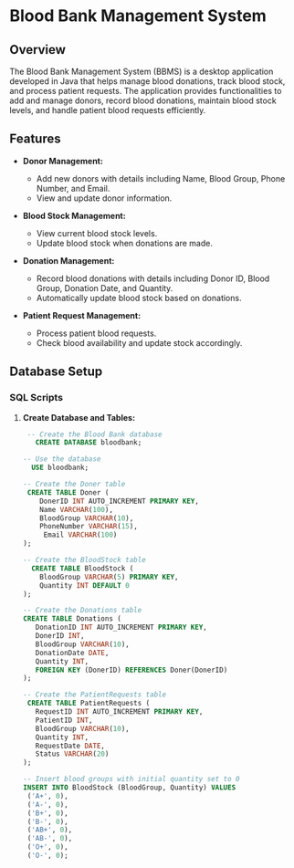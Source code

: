 # Blood Bank Management System

## Overview

The Blood Bank Management System (BBMS) is a desktop application developed in Java that helps manage blood donations, track blood stock, and process patient requests. The application provides functionalities to add and manage donors, record blood donations, maintain blood stock levels, and handle patient blood requests efficiently.

## Features

- **Donor Management:** 
  - Add new donors with details including Name, Blood Group, Phone Number, and Email.
  - View and update donor information.

- **Blood Stock Management:** 
  - View current blood stock levels.
  - Update blood stock when donations are made.

- **Donation Management:** 
  - Record blood donations with details including Donor ID, Blood Group, Donation Date, and Quantity.
  - Automatically update blood stock based on donations.

- **Patient Request Management:** 
  - Process patient blood requests.
  - Check blood availability and update stock accordingly.

## Database Setup

### SQL Scripts

1. **Create Database and Tables:**

   ```sql
    -- Create the Blood Bank database
      CREATE DATABASE bloodbank;

   -- Use the database
     USE bloodbank;

   -- Create the Doner table
    CREATE TABLE Doner (
       DonerID INT AUTO_INCREMENT PRIMARY KEY,
       Name VARCHAR(100),
       BloodGroup VARCHAR(10),
       PhoneNumber VARCHAR(15),
        Email VARCHAR(100)
   );

   -- Create the BloodStock table
     CREATE TABLE BloodStock (
       BloodGroup VARCHAR(5) PRIMARY KEY,
       Quantity INT DEFAULT 0
   );

   -- Create the Donations table
   CREATE TABLE Donations (
      DonationID INT AUTO_INCREMENT PRIMARY KEY,
      DonerID INT,
      BloodGroup VARCHAR(10),
      DonationDate DATE,
      Quantity INT,
      FOREIGN KEY (DonerID) REFERENCES Doner(DonerID)
   );

   -- Create the PatientRequests table
    CREATE TABLE PatientRequests (
      RequestID INT AUTO_INCREMENT PRIMARY KEY,
      PatientID INT,
      BloodGroup VARCHAR(10),
      Quantity INT,
      RequestDate DATE,
      Status VARCHAR(20)
   );

   -- Insert blood groups with initial quantity set to 0
   INSERT INTO BloodStock (BloodGroup, Quantity) VALUES 
    ('A+', 0),
    ('A-', 0),
    ('B+', 0),
    ('B-', 0),
    ('AB+', 0),
    ('AB-', 0),
    ('O+', 0),
    ('O-', 0);
